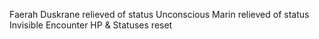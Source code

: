 Faerah Duskrane relieved of status Unconscious
Marin relieved of status Invisible
Encounter HP & Statuses reset
